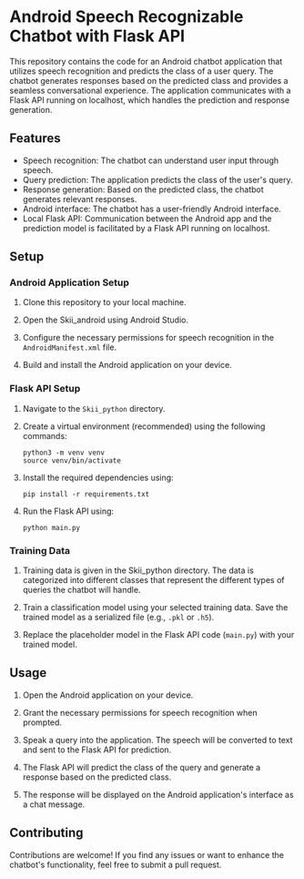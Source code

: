 # Android Speech Recognizable Chatbot with Flask API

This repository contains the code for an Android chatbot application that utilizes speech recognition and predicts the class of a user query. The chatbot generates responses based on the predicted class and provides a seamless conversational experience. The application communicates with a Flask API running on localhost, which handles the prediction and response generation.

## Features

- Speech recognition: The chatbot can understand user input through speech.
- Query prediction: The application predicts the class of the user's query.
- Response generation: Based on the predicted class, the chatbot generates relevant responses.
- Android interface: The chatbot has a user-friendly Android interface.
- Local Flask API: Communication between the Android app and the prediction model is facilitated by a Flask API running on localhost.

## Setup

### Android Application Setup

1. Clone this repository to your local machine.

2. Open the Skii_android using Android Studio.

3. Configure the necessary permissions for speech recognition in the `AndroidManifest.xml` file.

4. Build and install the Android application on your device.

### Flask API Setup

1. Navigate to the `Skii_python` directory.

2. Create a virtual environment (recommended) using the following commands:
   ```
   python3 -m venv venv
   source venv/bin/activate
   ```

3. Install the required dependencies using:
   ```
   pip install -r requirements.txt
   ```

4. Run the Flask API using:
   ```
   python main.py
   ```


### Training Data

1. Training data is given in the Skii_python directory.  The data is categorized into different classes that represent the different types of queries the chatbot will handle.

2. Train a classification model using your selected training data. Save the trained model as a serialized file (e.g., `.pkl` or `.h5`).

3. Replace the placeholder model in the Flask API code (`main.py`) with your trained model.

## Usage

1. Open the Android application on your device.

2. Grant the necessary permissions for speech recognition when prompted.

3. Speak a query into the application. The speech will be converted to text and sent to the Flask API for prediction.

4. The Flask API will predict the class of the query and generate a response based on the predicted class.

5. The response will be displayed on the Android application's interface as a chat message.

## Contributing

Contributions are welcome! If you find any issues or want to enhance the chatbot's functionality, feel free to submit a pull request.

